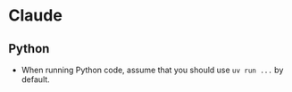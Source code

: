 # Claude

## Python

- When running Python code, assume that you should use `uv run ...` by default.
